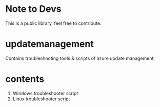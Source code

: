 # Note to Devs
This is a public library, feel free to contribute.

# updatemanagement
Contains troubleshooting tools &amp; scripts of azure update management.

# contents
1. Windows troubleshooter script 
2. Linux troubleshooter script
